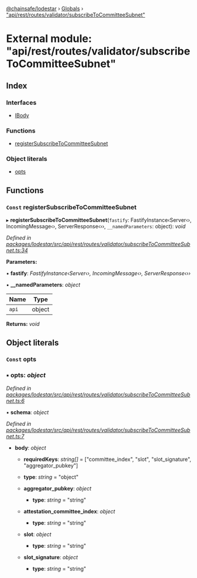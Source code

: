 [@chainsafe/lodestar](../README.md) › [Globals](../globals.md) › ["api/rest/routes/validator/subscribeToCommitteeSubnet"](_api_rest_routes_validator_subscribetocommitteesubnet_.md)

# External module: "api/rest/routes/validator/subscribeToCommitteeSubnet"

## Index

### Interfaces

* [IBody](../interfaces/_api_rest_routes_validator_subscribetocommitteesubnet_.ibody.md)

### Functions

* [registerSubscribeToCommitteeSubnet](_api_rest_routes_validator_subscribetocommitteesubnet_.md#const-registersubscribetocommitteesubnet)

### Object literals

* [opts](_api_rest_routes_validator_subscribetocommitteesubnet_.md#const-opts)

## Functions

### `Const` registerSubscribeToCommitteeSubnet

▸ **registerSubscribeToCommitteeSubnet**(`fastify`: FastifyInstance‹Server‹›, IncomingMessage‹›, ServerResponse‹››, `__namedParameters`: object): *void*

*Defined in [packages/lodestar/src/api/rest/routes/validator/subscribeToCommitteeSubnet.ts:34](https://github.com/ChainSafe/lodestar/blob/1d5598773/packages/lodestar/src/api/rest/routes/validator/subscribeToCommitteeSubnet.ts#L34)*

**Parameters:**

▪ **fastify**: *FastifyInstance‹Server‹›, IncomingMessage‹›, ServerResponse‹››*

▪ **__namedParameters**: *object*

Name | Type |
------ | ------ |
`api` | object |

**Returns:** *void*

## Object literals

### `Const` opts

### ▪ **opts**: *object*

*Defined in [packages/lodestar/src/api/rest/routes/validator/subscribeToCommitteeSubnet.ts:6](https://github.com/ChainSafe/lodestar/blob/1d5598773/packages/lodestar/src/api/rest/routes/validator/subscribeToCommitteeSubnet.ts#L6)*

▪ **schema**: *object*

*Defined in [packages/lodestar/src/api/rest/routes/validator/subscribeToCommitteeSubnet.ts:7](https://github.com/ChainSafe/lodestar/blob/1d5598773/packages/lodestar/src/api/rest/routes/validator/subscribeToCommitteeSubnet.ts#L7)*

* **body**: *object*

  * **requiredKeys**: *string[]* = ["committee_index", "slot", "slot_signature", "aggregator_pubkey"]

  * **type**: *string* = "object"

  * **aggregator_pubkey**: *object*

    * **type**: *string* = "string"

  * **attestation_committee_index**: *object*

    * **type**: *string* = "string"

  * **slot**: *object*

    * **type**: *string* = "string"

  * **slot_signature**: *object*

    * **type**: *string* = "string"
